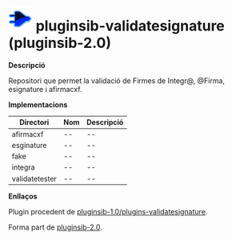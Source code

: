 # ![Logo](https://github.com/GovernIB/maven/raw/binaris/pluginsib/projectinfo_Attachments/icon.jpg) pluginsib-validatesignature  (pluginsib-2.0)

**Descripció**

Repositori que permet la validació de Firmes de Integr@, @Firma, esignature i afirmacxf.

**Implementacions**

Directori | Nom | Descripció
------------ | ------------- | -------------
afirmacxf | -- | -- 
esginature | -- | --
fake | -- | --
integra | -- | --
validatetester | -- | --

**Enllaços**


Plugin procedent de [pluginsib-1.0/plugins-validatesignature](https://github.com/GovernIB/pluginsib/tree/pluginsib-1.0/plugins-validatesignature).  

Forma part de [pluginsib-2.0](https://github.com/GovernIB/pluginsib/tree/pluginsib-2.0).
